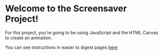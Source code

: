 # Welcome to the Screensaver Project!

For this project, you're going to be using JavaScript and the HTML Canvas to create an animation.

You can see instructions in easier to digest pages [here](https://thinkle.github.io/Screensaver-Project-Instructions/)


  